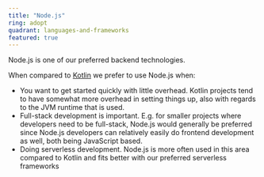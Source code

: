 ```yaml
---
title: "Node.js"
ring: adopt
quadrant: languages-and-frameworks
featured: true
---
```


Node.js is one of our preferred backend technologies.

When compared to <a href="kotlin.html">Kotlin</a> we prefer to use Node.js when:

- You want to get started quickly with little overhead. Kotlin projects tend to have somewhat more
  overhead in setting things up, also with regards to the JVM runtime that is used.
- Full-stack development is important. E.g. for smaller projects where developers need to be
  full-stack, Node.js would generally be preferred since Node.js developers can relatively easily do
  frontend development as well, both being JavaScript based.
- Doing serverless development. Node.js is more often used in this area compared to Kotlin and fits
  better with our preferred serverless frameworks